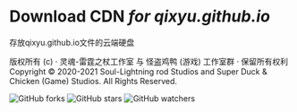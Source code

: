 # Download CDN *for qixyu.github.io*

存放qixyu.github.io文件的云端硬盘

版权所有 (c) · 灵魂-雷霆之杖工作室 与 怪盗鸡鸭 (游戏) 工作室群 · 保留所有权利
Copyright © 2020-2021 Soul-Lightning rod Studios and Super Duck & Chicken (Game) Studios. All Rights Reserved.

![GitHub forks](https://img.shields.io/github/forks/qixyu/download?style=social)    ![GitHub stars](https://img.shields.io/github/stars/qixyu/download?style=social)    ![GitHub watchers](https://img.shields.io/github/watchers/qixyu/download?style=social)
